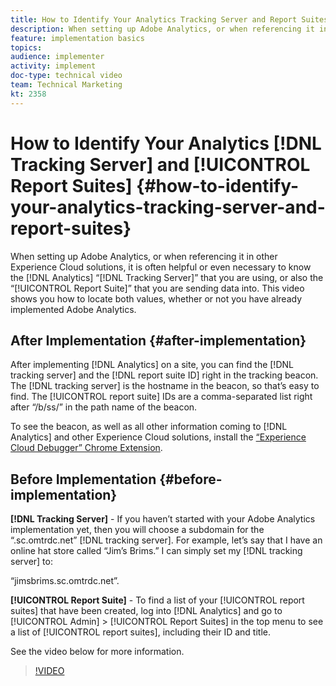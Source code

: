 ```yaml
---
title: How to Identify Your Analytics Tracking Server and Report Suites
description: When setting up Adobe Analytics, or when referencing it in other Experience Cloud solutions, it is often helpful or even necessary to know the Analytics “Tracking Server” that you are using, or also the “Report Suite” that you are sending data into. This video shows you how to locate both values, whether or not you have already implemented Adobe Analytics.
feature: implementation basics
topics: 
audience: implementer
activity: implement
doc-type: technical video
team: Technical Marketing
kt: 2358
---
```


# How to Identify Your Analytics [!DNL Tracking Server] and [!UICONTROL Report Suites] {#how-to-identify-your-analytics-tracking-server-and-report-suites}

When setting up Adobe Analytics, or when referencing it in other Experience Cloud solutions, it is often helpful or even necessary to know the [!DNL Analytics] “[!DNL Tracking Server]” that you are using, or also the “[!UICONTROL Report Suite]” that you are sending data into. This video shows you how to locate both values, whether or not you have already implemented Adobe Analytics.

## After Implementation {#after-implementation}

After implementing [!DNL Analytics] on a site, you can find the [!DNL tracking server] and the [!DNL report suite ID] right in the tracking beacon. The [!DNL tracking server] is the hostname in the beacon, so that’s easy to find. The [!UICONTROL report suite] IDs are a comma-separated list right after “/b/ss/” in the path name of the beacon.

To see the beacon, as well as all other information coming to [!DNL Analytics] and other Experience Cloud solutions, install the [“Experience Cloud Debugger” Chrome Extension](https://chrome.google.com/webstore/detail/adobe-experience-cloud-de/ocdmogmohccmeicdhlhhgepeaijenapj?hl=en).

## Before Implementation {#before-implementation}

**[!DNL Tracking Server]** - If you haven’t started with your Adobe Analytics implementation yet, then you will choose a subdomain for the “.sc.omtrdc.net” [!DNL tracking server]. For example, let’s say that I have an online hat store called “Jim’s Brims.” I can simply set my [!DNL tracking server] to:

“jimsbrims.sc.omtrdc.net”.

**[!UICONTROL Report Suite]** - To find a list of your [!UICONTROL report suites] that have been created, log into [!DNL Analytics] and go to [!UICONTROL Admin] &gt; [!UICONTROL Report Suites] in the top menu to see a list of [!UICONTROL report suites], including their ID and title.

See the video below for more information.

>[!VIDEO](https://video.tv.adobe.com/v/26061/?quality=12)
